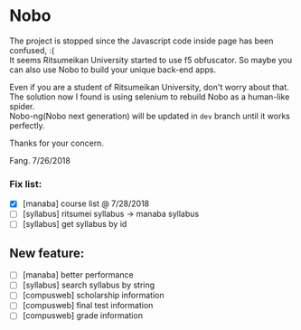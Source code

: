# Nobo
The project is stopped since the Javascript code inside page has been confused,  :(   
It seems Ritsumeikan University started to use f5 obfuscator. So maybe you can also use Nobo to build your unique back-end apps.  

Even if you are a student of Ritsumeikan University, don't worry about that.  
The solution now I found is using selenium to rebuild Nobo as a human-like spider.  
Nobo-ng(Nobo next generation) will be updated in `dev` branch until it works perfectly.

Thanks for your concern. 

Fang.
7/26/2018

### Fix list:
- [x] [manaba] course list @ 7/28/2018
- [ ] [syllabus] ritsumei syllabus -> manaba syllabus
- [ ] [syllabus] get syllabus by id

## New feature:
- [ ] [manaba] better performance
- [ ] [syllabus] search syllabus by string
- [ ] [compusweb] scholarship information
- [ ] [compusweb] final test information
- [ ] [compusweb] grade information
